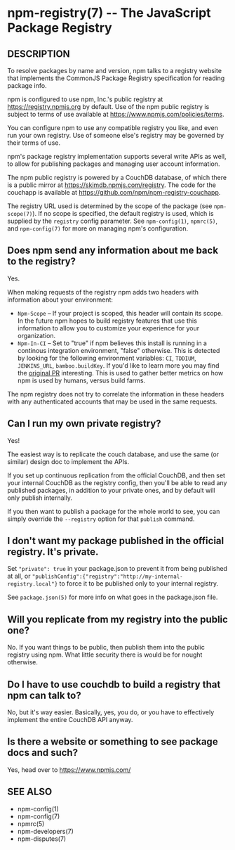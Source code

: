 npm-registry(7) -- The JavaScript Package Registry
==================================================

## DESCRIPTION

To resolve packages by name and version, npm talks to a registry website
that implements the CommonJS Package Registry specification for reading
package info.

npm is configured to use npm, Inc.'s public registry at
<https://registry.npmjs.org> by default. Use of the npm public registry is
subject to terms of use available at <https://www.npmjs.com/policies/terms>.

You can configure npm to use any compatible registry you like, and even run
your own registry. Use of someone else's registry may be governed by their
terms of use.

npm's package registry implementation supports several
write APIs as well, to allow for publishing packages and managing user
account information.

The npm public registry is powered by a CouchDB database,
of which there is a public mirror at
<https://skimdb.npmjs.com/registry>.  The code for the couchapp is
available at <https://github.com/npm/npm-registry-couchapp>.

The registry URL used is determined by the scope of the package (see
`npm-scope(7)`). If no scope is specified, the default registry is used, which is
supplied by the `registry` config parameter.  See `npm-config(1)`,
`npmrc(5)`, and `npm-config(7)` for more on managing npm's configuration.

## Does npm send any information about me back to the registry?

Yes.

When making requests of the registry npm adds two headers with information
about your environment:

* `Npm-Scope` – If your project is scoped, this header will contain its
  scope. In the future npm hopes to build registry features that use this
  information to allow you to customize your experience for your
  organization.
* `Npm-In-CI` – Set to "true" if npm believes this install is running in a
  continous integration environment, "false" otherwise. This is detected by
  looking for the following environment variables: `CI`, `TDDIUM`,
  `JENKINS_URL`, `bamboo.buildKey`. If you'd like to learn more you may find
  the [original PR](https://github.com/npm/npm-registry-client/pull/129)
  interesting.
  This is used to gather better metrics on how npm is used by humans, versus
  build farms.

The npm registry does not try to correlate the information in these headers
with any authenticated accounts that may be used in the same requests.

## Can I run my own private registry?

Yes!

The easiest way is to replicate the couch database, and use the same (or
similar) design doc to implement the APIs.

If you set up continuous replication from the official CouchDB, and then
set your internal CouchDB as the registry config, then you'll be able
to read any published packages, in addition to your private ones, and by
default will only publish internally. 

If you then want to publish a package for the whole world to see, you can
simply override the `--registry` option for that `publish` command.

## I don't want my package published in the official registry. It's private.

Set `"private": true` in your package.json to prevent it from being
published at all, or
`"publishConfig":{"registry":"http://my-internal-registry.local"}`
to force it to be published only to your internal registry.

See `package.json(5)` for more info on what goes in the package.json file.

## Will you replicate from my registry into the public one?

No.  If you want things to be public, then publish them into the public
registry using npm.  What little security there is would be for nought
otherwise.

## Do I have to use couchdb to build a registry that npm can talk to?

No, but it's way easier.  Basically, yes, you do, or you have to
effectively implement the entire CouchDB API anyway.

## Is there a website or something to see package docs and such?

Yes, head over to <https://www.npmjs.com/>

## SEE ALSO

* npm-config(1)
* npm-config(7)
* npmrc(5)
* npm-developers(7)
* npm-disputes(7)
